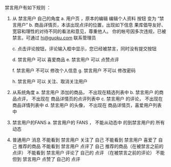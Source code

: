 禁言用户有如下规则 ： 

1. 从 禁言用户 自己的角度
   a. 用户页 ，原本的编辑 编辑个人资料 按钮 变为  “禁言用户”
   b. 商品详情页，本该出现点评的位置，出现如下信息
      果库倡导友好、宽容和理性的对待不同的看法和意见，尊重他人。
      你的帐号因多次违规，已被禁言。可通过 hi@guoku.com 联系管理员
      
   c. 点击评论按钮，评论输入框中显示，您已经被禁言，同时没有提交按钮
   
   d. 禁言用户 可以 喜爱商品
   e. 禁言用户 可以 点赞点评
  
   f. 禁言用户 不可以️ 修改个人信息
   g. 禁言用户 不可以 修改密码
   
   h. 禁言用户 可以  关注、取消关注用户
   
   
2. 从系统角度
   a. 禁言用户 添加的商品， 不出现在精选列表中
   b. 禁言用户 的商品点评， 不出现在 商品详情页的点评列表中
   c. 禁言用户 的评论， 不出现在 商品详情列表中
   d. 禁言用户 的头像， 不出现在 商品详情页，喜爱用户列表中

3. 禁言用户的FANS 
   a. 禁言用户的 FANS ， 不能从动态中 的到禁言用户的 所有动态

4. 普通用户 消息
   不能看到 禁言用户 关注了 自己
   不能看到 禁言用户 喜爱了 自己 推荐的商品
   不能看到 禁言用户 点评了 自己 推荐的商品（在被禁言之前的点评）
   不能看到 禁言用户 评论了 自己的 点评   （在被禁言之前的评论）
   不能但到 禁言用户 点赞了 自己的 点评   
   
   
   
   